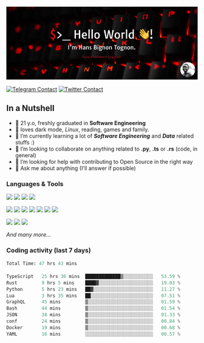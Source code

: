![Cover](assets/gh-readme-cover.png)

[![Telegram Contact](https://img.shields.io/badge/Telegram-%230088CC.svg?style=for-the-badge&logo=telegram&logoColor=white)](https://t.me/hanstobi) [![Twitter Contact](https://img.shields.io/badge/Twitter-%2308A0E9.svg?style=for-the-badge&logo=twitter&logoColor=white)](https://twitter.com/_tobihans)

## In a Nutshell
- 👤 21 y.o, freshly graduated in **Software Engineering**
- 🖤 loves dark mode, *Linux*, reading, games and family.
- 🌱 I’m currently learning a lot of ***Software Engineering*** and ***Data*** related stuffs :)
- 👯 I’m looking to collaborate on anything related to **.py**, **.ts** or **.rs** (code, in general)
- 🤔 I’m looking for help with contributing to Open Source in the right way
- 💬 Ask me about anything (I'll answer if possible)

### Languages & Tools
![](https://img.shields.io/badge/Linux-%23eab30f.svg?style=for-the-badge&logo=linux&logoColor=black) ![](https://img.shields.io/badge/Git-%23e54a2f.svg?style=for-the-badge&logo=git&logoColor=white) ![](https://img.shields.io/badge/Github-%231a1d21.svg?style=for-the-badge&logo=github&logoColor=white) ![](https://img.shields.io/badge/Docker-%230394f0.svg?style=for-the-badge&logo=docker&logoColor=white)

![](https://img.shields.io/badge/C-%231a1d21.svg?style=for-the-badge&logo=C&logoColor=white) ![](https://img.shields.io/badge/TypeScript-%230074c2.svg?style=for-the-badge&logo=typescript&logoColor=white) ![](https://img.shields.io/badge/Python-%23f0c540.svg?style=for-the-badge&logo=python) ![](https://img.shields.io/badge/Rust-%23ea4800.svg?style=for-the-badge&logo=rust) ![](https://img.shields.io/badge/Php-%237175aa.svg?style=for-the-badge&logo=php&logoColor=white) ![](https://img.shields.io/badge/HTML-%23d84924.svg?style=for-the-badge&logo=html5&logoColor=white) ![](https://img.shields.io/badge/Scss-%23c45f92.svg?style=for-the-badge&logo=sass&logoColor=white)

![](https://img.shields.io/badge/Vue-%23314559.svg?style=for-the-badge&logo=vue.js) ![](https://img.shields.io/badge/Laravel-%23e54a2f.svg?style=for-the-badge&logo=laravel&logoColor=white) ![](https://img.shields.io/badge/Adonis-%235a45ff.svg?style=for-the-badge&logo=adonisjs)

*And many more...*

### Coding activity (last 7 days)
<!--START_SECTION:waka-->

```python
Total Time: 47 hrs 43 mins

TypeScript   25 hrs 36 mins  █████████████▒░░░░░░░░░░░   53.59 %
Rust         9 hrs 5 mins    ████▓░░░░░░░░░░░░░░░░░░░░   19.03 %
Python       5 hrs 23 mins   ██▓░░░░░░░░░░░░░░░░░░░░░░   11.27 %
Lua          3 hrs 35 mins   ██░░░░░░░░░░░░░░░░░░░░░░░   07.51 %
GraphQL      45 mins         ▒░░░░░░░░░░░░░░░░░░░░░░░░   01.59 %
Bash         44 mins         ▒░░░░░░░░░░░░░░░░░░░░░░░░   01.54 %
JSON         38 mins         ▒░░░░░░░░░░░░░░░░░░░░░░░░   01.33 %
conf         24 mins         ▒░░░░░░░░░░░░░░░░░░░░░░░░   00.84 %
Docker       19 mins         ▒░░░░░░░░░░░░░░░░░░░░░░░░   00.68 %
YAML         16 mins         ░░░░░░░░░░░░░░░░░░░░░░░░░   00.57 %
```

<!--END_SECTION:waka-->
